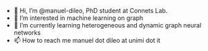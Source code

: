 - 👋 Hi, I’m @manuel-dileo, PhD student at Connets Lab.
- 👀 I’m interested in machine learning on graph
- 🌱 I’m currently learning heterogeneous and dynamic graph neural networks
- 📫 How to reach me manuel dot dileo at unimi dot it

<!---
manuel-dileo/manuel-dileo is a ✨ special ✨ repository because its `README.md` (this file) appears on your GitHub profile.
You can click the Preview link to take a look at your changes.
--->
